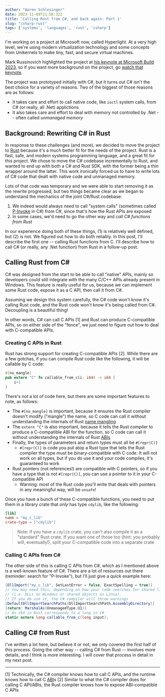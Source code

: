 ```yaml
---
author: "Aaron Schlesinger"
date: 2023-11-09T21:58:32Z
title: 'Calling Rust from C#, and back again: Part 1'
slug: "csharp-rust"
tags: ['systems', 'languages', 'rust', 'csharp']
---
```


I'm working on a project at Microsoft now, called Hyperlight. At a very high level, we're using modern virtualization technology and some concepts from Unikernels to make tiny, fast, and secure virtual machines.

Mark Russinovich highlighted the project at [his keynote at Microsoft Build 2023](https://www.youtube.com/watch?v=Tz2SOjKZwVA), so if you want more background on the project, go [watch that keynote](https://www.youtube.com/watch?v=Tz2SOjKZwVA).

The project was prototyped initially with C#, but it turns out C# isn't the best choice for a variety of reasons. Two of the biggest of those reasons are as follows:

- It takes care and effort to call native code, like `ioctl` system calls, from C# (or really, all .Net) applictions
- It also takes care and effort to deal with memory not controlled by .Net -- often called _unmanaged memory_

## Background: Rewriting C# in Rust

In response to these challenges (and more), we decided to move the project to [Rust](https://rust-lang.org) because it's a much better fit for the needs of the project. Rust is a fast, safe, and modern systems programming language, and a great fit for this project. We chose to move the C# codebase incrementally to Rust, and wanted to end up with both a C# and Rust SDK, with the former being a thin wrapper around the latter. This work ironically forced us to have to write lots of C# code that dealt with native code and unmanaged memory.

Lots of that code was temporary and we were able to start removing it as the rewrite progressed, but two things became clear as we began to understand the mechanics of the joint C#/Rust codebase:

1. We indeed would always need to call "system calls" (sometimes called [P-Invoke](https://learn.microsoft.com/en-us/dotnet/standard/native-interop/pinvoke) in C#) from C#, since that's how the Rust APIs are exposed
2. In some cases, we'd need to go the other way and _call C# functions from Rust_

In our experience doing both of these things, (1) is relatively well defined, but (2) is not. We figured out how to do both reliably. In this post, I'll describe the first one -- calling Rust functions from C. I'll describe how to call C# (or really, any .Net function) from Rust in a follow-up post.

## Calling Rust from C#

C# was designed from the start to be able to call "native" APIs, mainly so developers could still integrate with the many C/C++ APIs already present in Windows. This feature is really useful for us, because we can implement some Rust code, expose it as a C API, then call it from C#.

Assuming we design this system carefully, the C# code won't know it's calling Rust code, and the Rust code won't know it's being called from C#. Decoupling is a beautiful thing!

In other words, C# can call C APIs [1] and Rust can produce C-compatible APIs, so on either side of the "fence", we just need to figure out how to deal with C-compatible APIs.

### Creating C APIs in Rust

Rust has strong support for creating C-compatible APIs [2]. While there are a few gotchas, if you can compile Rust code like the following, it will be callable by C code:

```rust
#[no_mangle]
pub extern "C" fn callable_from_c(i: i64) -> i64 {
    i+1
}
```

There's not a lot of code here, but there are some important features to note, as follows:

- The `#[no_mangle]` is important, because it ensures the Rust compiler doesn't modify ("mangle") the name, so C code can call it without understanding the internals of Rust [name mangling](https://rust-lang.github.io/rfcs/2603-rust-symbol-name-mangling-v0.html)
- The `extern "C"` is also important, because it tells the Rust compiler to produce a C-compatible ABI for the function, so C code can call it without understanding the internals of Rust [ABIs](https://en.wikipedia.org/wiki/Application_binary_interface)
- Finally, the types of parameters and return types must all be `#[repr(C)]`
  - `#[repr(C)]` is code you put atop a Rust type that tells the Rust compiler the type must be binary-compatible with C code. It will not work on all types, but if you do use it and your code compiles, it's guaranteed to work
- Rust pointers (not references!) are compatible with C pointers, so if you have a type that is not `#[repr(C)]`, you can use a pointer to it in your C-compatible API
  - Warning: most of the Rust code you'll write that deals with pointers in any meaningful way, will be `unsafe`!

Once you have a bunch of these C-compatible functions, you need to put them in a library crate that _only_ has type `cdylib`, like the following:

```toml
[lib]
name = "my_c_lib"
crate-type = ["cdylib"]
```

>Note: if you have a `cdylib` crate, you can't also compile it as a "standard" Rust crate. If you want one of those too (hint: you probably will, eventually!), split your C-compatible code into a separate crate

### Calling C APIs from C#

The other side of this is calling C APIs from C#, which as I mentioned above is a well-known feature of C#. There are a lot of resources out there (reminder: search for "P-Invoke"), but I'll just give a quick example here:

```csharp
[DllImport("my_c_lib", SetLastError = false, ExactSpelling = true)]
// You may need this, depending on how your code searches for shared libraries
// (i.e. DLLs on Windows or shared objects on Linux).
// If you do use it, the C# compiler will throw warnings 
[DefaultDllImportSearchPaths(DllImportSearchPath.AssemblyDirectory)]
[return: MarshalAs(UnmanagedType.U1)]
// An i64 in Rust corresponds to a long in C#
static extern long callable_from_c(long input);
```

## Calling C# from Rust

I've written a lot here, but believe it or not, we only covered the first half of this process. Going the other way -- calling C# from Rust -- involves more details, and I think is more interesting. I will cover that process in detail in my next post.

---
[1] Technically, the C# compiler knows how to call C APIs, and the runtime knows how to call C [ABI](https://en.wikipedia.org/wiki/Application_binary_interface)s
[2] Similar to what the C# compiler does for calling C API/ABIs, the Rust compiler knows how to expose ABI-compatible C APIs
